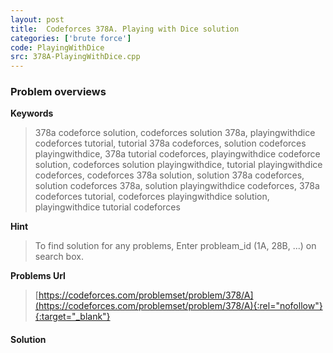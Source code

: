 ```yaml
---
layout: post
title:  Codeforces 378A. Playing with Dice solution
categories: ['brute force']
code: PlayingWithDice
src: 378A-PlayingWithDice.cpp
---
```

### **Problem overviews**

**Keywords**
> 378a codeforce solution, codeforces solution 378a, playingwithdice codeforces tutorial, tutorial 378a codeforces, solution codeforces playingwithdice, 378a tutorial codeforces, playingwithdice codeforce solution, codeforces solution playingwithdice, tutorial playingwithdice codeforces, codeforces 378a solution, solution 378a codeforces, solution codeforces 378a, solution playingwithdice codeforces, 378a codeforces tutorial, codeforces playingwithdice solution, playingwithdice tutorial codeforces

**Hint**
> To find solution for any problems, Enter probleam_id (1A, 28B, ...) on search box. 

**Problems Url**
> [https://codeforces.com/problemset/problem/378/A](https://codeforces.com/problemset/problem/378/A){:rel="nofollow"}{:target="_blank"}

#### **Solution**




